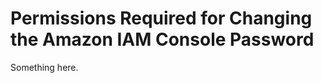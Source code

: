 [title]: # (Permissions Required for Changing the Amazon IAM Console Password)
[tags]: # (XXX)
[priority]: # (3449)
# Permissions Required for Changing the Amazon IAM Console Password
Something here.
